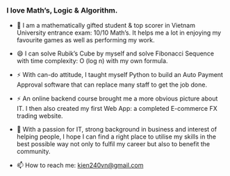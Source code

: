 ### I love Math’s, Logic & Algorithm. 

- 🌱 I am a mathematically gifted student & top scorer in Vietnam University entrance exam: 10/10 Math’s. It helps me a lot in enjoying my favourite games as well as performing my work.

- 😄 I can solve Rubik’s Cube by myself and solve Fibonacci Sequence with time complexity: O (log n) with my own formula.

- ⚡ With can-do attitude, I taught myself Python to build an Auto Payment Approval software that can replace many staff to get the job done.

- ⚡ An online backend course brought me a more obvious picture about IT. I then also created my first Web App: a completed E-commerce FX trading website.

- 🤔 With a passion for IT, strong background in business and interest of helping people, I hope I can find a right place to utilise my skills in the best possible way not only to fulfil my career but also to benefit the community.
  
- 📫 How to reach me: kien240vn@gmail.com
